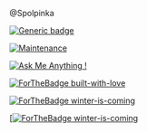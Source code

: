 @Spolpinka

[![Generic badge](https://img.shields.io/badge/<JAVA>-<STUDENT>-<RED>.svg)](https://shields.io/)

[![Maintenance](https://img.shields.io/badge/maintainer-theMaintainer-blue)](https://github.com/Spolpinka/OutputExcel)

[![Ask Me Anything !](https://img.shields.io/badge/Ask%20me-anything-1abc9c.svg)](https://github.com/Spolpinka/AskMeEverything#askmeeverything)

[![ForTheBadge built-with-love](http://ForTheBadge.com/images/badges/built-with-love.svg)](https://GitHub.com/Spolpinka/)

[![ForTheBadge winter-is-coming](http://ForTheBadge.com/images/badges/winter-is-coming.svg)](http://ForTheBadge.com)

[[![ForTheBadge winter-is-coming](http://ForTheBadge.com/images/badges/powered-by-electricity.svg)](http://ForTheBadge.com)
<!---
Spolpinka/Spolpinka is a ✨ special ✨ repository because its `README.md` (this file) appears on your GitHub profile.
You can click the Preview link to take a look at your changes.
--->
